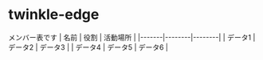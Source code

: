 # twinkle-edge
メンバー表です
| 名前 | 役割 | 活動場所 |
|-------|--------|--------|
| データ1 | データ2 | データ3 |
| データ4 | データ5 | データ6 |
